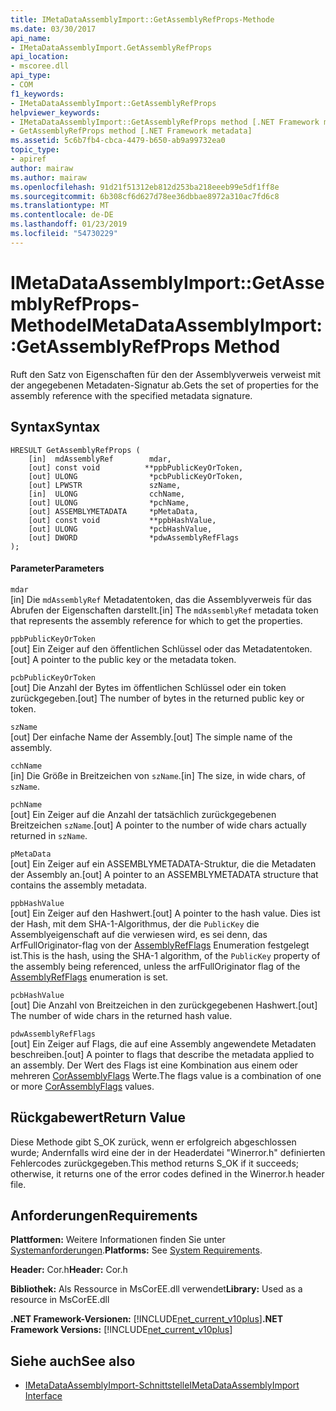 ```yaml
---
title: IMetaDataAssemblyImport::GetAssemblyRefProps-Methode
ms.date: 03/30/2017
api_name:
- IMetaDataAssemblyImport.GetAssemblyRefProps
api_location:
- mscoree.dll
api_type:
- COM
f1_keywords:
- IMetaDataAssemblyImport::GetAssemblyRefProps
helpviewer_keywords:
- IMetaDataAssemblyImport::GetAssemblyRefProps method [.NET Framework metadata]
- GetAssemblyRefProps method [.NET Framework metadata]
ms.assetid: 5c6b7fb4-cbca-4479-b650-ab9a99732ea0
topic_type:
- apiref
author: mairaw
ms.author: mairaw
ms.openlocfilehash: 91d21f51312eb812d253ba218eeeb99e5df1ff8e
ms.sourcegitcommit: 6b308cf6d627d78ee36dbbae8972a310ac7fd6c8
ms.translationtype: MT
ms.contentlocale: de-DE
ms.lasthandoff: 01/23/2019
ms.locfileid: "54730229"
---
```

# <a name="imetadataassemblyimportgetassemblyrefprops-method"></a><span data-ttu-id="b1500-102">IMetaDataAssemblyImport::GetAssemblyRefProps-Methode</span><span class="sxs-lookup"><span data-stu-id="b1500-102">IMetaDataAssemblyImport::GetAssemblyRefProps Method</span></span>
<span data-ttu-id="b1500-103">Ruft den Satz von Eigenschaften für den der Assemblyverweis verweist mit der angegebenen Metadaten-Signatur ab.</span><span class="sxs-lookup"><span data-stu-id="b1500-103">Gets the set of properties for the assembly reference with the specified metadata signature.</span></span>  
  
## <a name="syntax"></a><span data-ttu-id="b1500-104">Syntax</span><span class="sxs-lookup"><span data-stu-id="b1500-104">Syntax</span></span>  
  
```  
HRESULT GetAssemblyRefProps (  
    [in]  mdAssemblyRef        mdar,   
    [out] const void          **ppbPublicKeyOrToken,   
    [out] ULONG                *pcbPublicKeyOrToken,   
    [out] LPWSTR               szName,   
    [in]  ULONG                cchName,   
    [out] ULONG                *pchName,   
    [out] ASSEMBLYMETADATA     *pMetaData,   
    [out] const void           **ppbHashValue,   
    [out] ULONG                *pcbHashValue,   
    [out] DWORD                *pdwAssemblyRefFlags  
);  
```  
  
#### <a name="parameters"></a><span data-ttu-id="b1500-105">Parameter</span><span class="sxs-lookup"><span data-stu-id="b1500-105">Parameters</span></span>  
 `mdar`  
 <span data-ttu-id="b1500-106">[in] Die `mdAssemblyRef` Metadatentoken, das die Assemblyverweis für das Abrufen der Eigenschaften darstellt.</span><span class="sxs-lookup"><span data-stu-id="b1500-106">[in] The `mdAssemblyRef` metadata token that represents the assembly reference for which to get the properties.</span></span>  
  
 `ppbPublicKeyOrToken`  
 <span data-ttu-id="b1500-107">[out] Ein Zeiger auf den öffentlichen Schlüssel oder das Metadatentoken.</span><span class="sxs-lookup"><span data-stu-id="b1500-107">[out] A pointer to the public key or the metadata token.</span></span>  
  
 `pcbPublicKeyOrToken`  
 <span data-ttu-id="b1500-108">[out] Die Anzahl der Bytes im öffentlichen Schlüssel oder ein token zurückgegeben.</span><span class="sxs-lookup"><span data-stu-id="b1500-108">[out] The number of bytes in the returned public key or token.</span></span>  
  
 `szName`  
 <span data-ttu-id="b1500-109">[out] Der einfache Name der Assembly.</span><span class="sxs-lookup"><span data-stu-id="b1500-109">[out] The simple name of the assembly.</span></span>  
  
 `cchName`  
 <span data-ttu-id="b1500-110">[in] Die Größe in Breitzeichen von `szName`.</span><span class="sxs-lookup"><span data-stu-id="b1500-110">[in] The size, in wide chars, of `szName`.</span></span>  
  
 `pchName`  
 <span data-ttu-id="b1500-111">[out] Ein Zeiger auf die Anzahl der tatsächlich zurückgegebenen Breitzeichen `szName`.</span><span class="sxs-lookup"><span data-stu-id="b1500-111">[out] A pointer to the number of wide chars actually returned in `szName`.</span></span>  
  
 `pMetaData`  
 <span data-ttu-id="b1500-112">[out] Ein Zeiger auf ein ASSEMBLYMETADATA-Struktur, die die Metadaten der Assembly an.</span><span class="sxs-lookup"><span data-stu-id="b1500-112">[out] A pointer to an ASSEMBLYMETADATA structure that contains the assembly metadata.</span></span>  
  
 `ppbHashValue`  
 <span data-ttu-id="b1500-113">[out] Ein Zeiger auf den Hashwert.</span><span class="sxs-lookup"><span data-stu-id="b1500-113">[out] A pointer to the hash value.</span></span> <span data-ttu-id="b1500-114">Dies ist der Hash, mit dem SHA-1-Algorithmus, der die `PublicKey` die Assemblyeigenschaft auf die verwiesen wird, es sei denn, das ArfFullOriginator-flag von der [AssemblyRefFlags](../../../../docs/framework/unmanaged-api/metadata/assemblyrefflags-enumeration.md) Enumeration festgelegt ist.</span><span class="sxs-lookup"><span data-stu-id="b1500-114">This is the hash, using the SHA-1 algorithm, of the `PublicKey` property of the assembly being referenced, unless the arfFullOriginator flag of the [AssemblyRefFlags](../../../../docs/framework/unmanaged-api/metadata/assemblyrefflags-enumeration.md) enumeration is set.</span></span>  
  
 `pcbHashValue`  
 <span data-ttu-id="b1500-115">[out] Die Anzahl von Breitzeichen in den zurückgegebenen Hashwert.</span><span class="sxs-lookup"><span data-stu-id="b1500-115">[out] The number of wide chars in the returned hash value.</span></span>  
  
 `pdwAssemblyRefFlags`  
 <span data-ttu-id="b1500-116">[out] Ein Zeiger auf Flags, die auf eine Assembly angewendete Metadaten beschreiben.</span><span class="sxs-lookup"><span data-stu-id="b1500-116">[out] A pointer to flags that describe the metadata applied to an assembly.</span></span> <span data-ttu-id="b1500-117">Der Wert des Flags ist eine Kombination aus einem oder mehreren [CorAssemblyFlags](../../../../docs/framework/unmanaged-api/metadata/corassemblyflags-enumeration.md) Werte.</span><span class="sxs-lookup"><span data-stu-id="b1500-117">The flags value is a combination of one or more [CorAssemblyFlags](../../../../docs/framework/unmanaged-api/metadata/corassemblyflags-enumeration.md) values.</span></span>  
  
## <a name="return-value"></a><span data-ttu-id="b1500-118">Rückgabewert</span><span class="sxs-lookup"><span data-stu-id="b1500-118">Return Value</span></span>  
 <span data-ttu-id="b1500-119">Diese Methode gibt S_OK zurück, wenn er erfolgreich abgeschlossen wurde; Andernfalls wird eine der in der Headerdatei "Winerror.h" definierten Fehlercodes zurückgegeben.</span><span class="sxs-lookup"><span data-stu-id="b1500-119">This method returns S_OK if it succeeds; otherwise, it returns one of the error codes defined in the Winerror.h header file.</span></span>  
  
## <a name="requirements"></a><span data-ttu-id="b1500-120">Anforderungen</span><span class="sxs-lookup"><span data-stu-id="b1500-120">Requirements</span></span>  
 <span data-ttu-id="b1500-121">**Plattformen:** Weitere Informationen finden Sie unter [Systemanforderungen](../../../../docs/framework/get-started/system-requirements.md).</span><span class="sxs-lookup"><span data-stu-id="b1500-121">**Platforms:** See [System Requirements](../../../../docs/framework/get-started/system-requirements.md).</span></span>  
  
 <span data-ttu-id="b1500-122">**Header:** Cor.h</span><span class="sxs-lookup"><span data-stu-id="b1500-122">**Header:** Cor.h</span></span>  
  
 <span data-ttu-id="b1500-123">**Bibliothek:** Als Ressource in MsCorEE.dll verwendet</span><span class="sxs-lookup"><span data-stu-id="b1500-123">**Library:** Used as a resource in MsCorEE.dll</span></span>  
  
 <span data-ttu-id="b1500-124">**.NET Framework-Versionen:** [!INCLUDE[net_current_v10plus](../../../../includes/net-current-v10plus-md.md)]</span><span class="sxs-lookup"><span data-stu-id="b1500-124">**.NET Framework Versions:** [!INCLUDE[net_current_v10plus](../../../../includes/net-current-v10plus-md.md)]</span></span>  
  
## <a name="see-also"></a><span data-ttu-id="b1500-125">Siehe auch</span><span class="sxs-lookup"><span data-stu-id="b1500-125">See also</span></span>
- [<span data-ttu-id="b1500-126">IMetaDataAssemblyImport-Schnittstelle</span><span class="sxs-lookup"><span data-stu-id="b1500-126">IMetaDataAssemblyImport Interface</span></span>](../../../../docs/framework/unmanaged-api/metadata/imetadataassemblyimport-interface.md)
